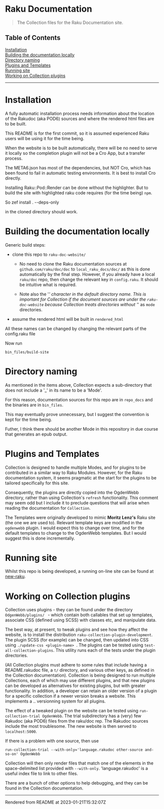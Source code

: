 # Raku Documentation
>The Collection files for the Raku Documentation site.


## Table of Contents
[Installation](#installation)  
[Building the documentation locally](#building-the-documentation-locally)  
[Directory naming](#directory-naming)  
[Plugins and Templates](#plugins-and-templates)  
[Running site](#running-site)  
[Working on Collection plugins](#working-on-collection-plugins)  

----
# Installation
A fully automatic installation process needs information about the location of the Rakudoc (aka POD6) sources and where the rendered html files are to be built.

This README is for the first commit, so it is assumed experienced Raku users will be using it for the time being.

When the website is to be built automatically, there will be no need to serve it locally so the completion plugin will not be a Cro App, but a transfer process.

The META6.json has most of the dependencies, but NOT Cro, which has been found to fail in automatic testing environments. It is best to install Cro directly.

Installing Raku::Pod::Render can be done without the highlighter. But to build the site with highlighted raku code requires (for the time being) `npm`.

So zef install . --deps-only

in the cloned directory should work.

# Building the documentation locally
Generic build steps:

*  clone this repo to `raku-doc-website/`

	*  No need to clone the Raku documentation sources at `github.com/raku/doc/doc` to `local_raku_docs/doc/` as this is done automatically by the final step. However, if you already have a local `raku/doc` repo, then change the relevant key in `config.raku`. It should be intuitive what is required.

	*  Note also the '_' character in the default directory name. This is important for Collection if the document sources are under the `raku-doc-website` because Collection treats directories without '_' as `mode` directories.

*  assume the rendered html will be built in `rendered_html`

All these names can be changed by changing the relevant parts of the config.raku file

Now run

```
bin_files/build-site
```
# Directory naming
As mentioned in the items above, Collection expects a sub-directory that does not include a '_' in its name to be a 'Mode'.

For this reason, documentation sources for this repo are in `repo_docs` and the binaries are in `bin_files`.

This may eventually prove unnecessary, but I suggest the convention is kept for the time being.

Futher, I think there should be another Mode in this repository in due course that generates an epub output.

# Plugins and Templates
Collection is designed to handle multiple Modes, and for plugins to be contributed in a similar way to Raku Modules. However, for the Raku documentation system, it seems pragmatic at the start for the plugins to be tailored specifically for this site.

Consequently, the plugins are directly copied into the OgdenWebb directory, rather than using Collection's `refresh` functionality. This comment may seem odd but I include it to preclude questions that will arise when reading the documentation for `Collection`.

The Templates were originally developed to mimic **Moritz Lenz's** Raku site (the one we are used to). Relevant template keys are modified in the `ogdenwebb` plugin. I would expect this to change over time, and for the default templates to change to the OgdenWebb templates. But I would suggest this is done incrementally.

# Running site
Whilst this repo is being developed, a running on-line site can be found at [new-raku](https://new-raku.finanalyst.org).

# Working on Collection plugins
Collection uses plugins - they can be found under the directory `OdgenWebb/plugins/ ` - which contain both callables that set up templates, associate CSS (defined using SCSS) with classes etc, and manipulate data.

The best way, at present, to tweak plugins and see how they affect the website, is to install the distribution `raku-collection-plugin-development`. The plugin SCSS (for example) can be changed, then updated into CSS using `./update-css <plugin-name> `. The plugins can be tested using `test-all-collection-plugins`. This utility runs each of the tests under the plugin directories.

(All Collection plugins must adhere to some rules that include having a README.rakudoc file, a `t/` directory, and various other keys, as defined in the Collection documentation). Collection is being designed to run multiple Collections, each of which may use different plugins, and that new plugins can be developed as alternatives for existing plugins, but with greater functionality. In addition, a developer can retain an older version of a plugin for a specific collection if a newer version breaks a website. This implements a <version>.<improvement>.<patch> versionning system for all plugins.

The effect of a tweaked plugin on the website can be tested using `run-collection-trial OgdenWebb`. The trial subdirectory has a (very) few Rakudoc (aka POD6) files from the raku/doc rep. The Rakudoc sources include the most troublesome. The new website is then served to `localhost:5000`.

If there is a problem with one source, then use

```
run-collection-trial --with-only='language.rakudoc other-source and-so-on' OgdenWebb
```
Collection will then only render files that match one of the elements in the space-delimited list provided with `--with-only`. 'language.rakudoc' is a useful index file to link to other files.

There are a bunch of other options to help debugging, and they can be found in the Collection documentation.







----
Rendered from README at 2023-01-21T15:32:07Z
